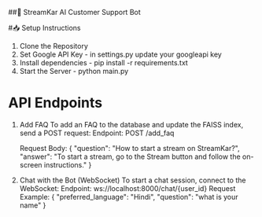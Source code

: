 ##🚀 StreamKar AI Customer Support Bot

#📥 Setup Instructions

1. Clone the Repository
2. Set Google API Key - in settings.py update your googleapi key
3. Install dependencies - pip install -r requirements.txt
4. Start the Server - python main.py

# API Endpoints

1. Add FAQ
   To add an FAQ to the database and update the FAISS index, send a POST request:
   Endpoint:
   POST /add_faq

   Request Body:
   {
   "question": "How to start a stream on StreamKar?",
   "answer": "To start a stream, go to the Stream button and follow the on-screen instructions."
   }

2. Chat with the Bot (WebSocket)
   To start a chat session, connect to the WebSocket:
   Endpoint:
   ws://localhost:8000/chat/{user_id}
   Request Example:
   {
   "preferred_language": "Hindi",
   "question": "what is your name"
   }
